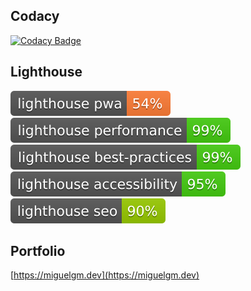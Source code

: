 ## Codacy

[![Codacy Badge](https://app.codacy.com/project/badge/Grade/2002f601727e41f0a993828f08d29cd9)](https://www.codacy.com/manual/miangame1/miguelgm_front?utm_source=github.com&amp;utm_medium=referral&amp;utm_content=Miangame/miguelgm_front&amp;utm_campaign=Badge_Grade)

## Lighthouse

![lighthouse_pwa](lighthouse_pwa.svg) ![lighthouse_performance](lighthouse_performance.svg) ![lighthouse_best-practices](lighthouse_best-practices.svg) ![lighthouse_accessibility](lighthouse_accessibility.svg) ![lighthouse_seo](lighthouse_seo.svg)

## Portfolio

[https://miguelgm.dev](https://miguelgm.dev)
